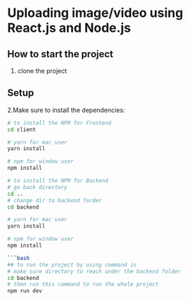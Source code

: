 # Uploading image/video using React.js and Node.js 

## How to start the project

1. clone the project

## Setup

2.Make sure to install the dependencies:

````bash
# to install the NPM for Frontend
cd client

# yarn for mac user
yarn install

# npm for window user
npm install

# to install the NPM for Backend
# go back directory
cd ..
# change dir to backend forder
cd backend

# yarn for mac user
yarn install

# npm for window user
npm install

```bash
## to run the project by using command is
# make sure directory to reach under the backend folder
cd backend
# then run this command to run the whole project
npm run dev
````
